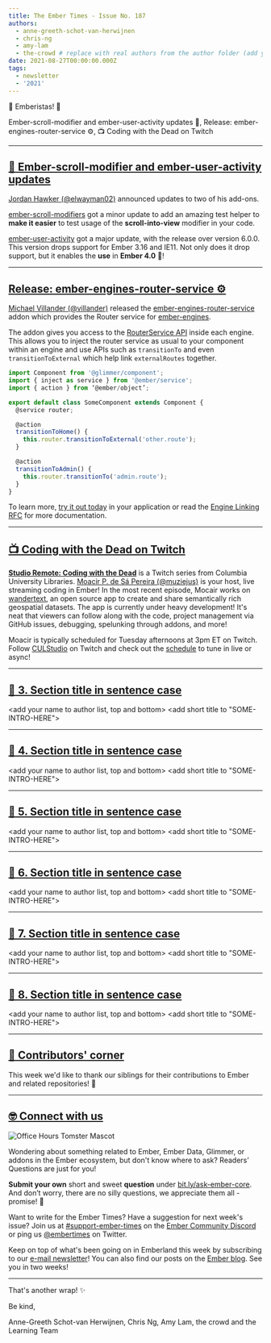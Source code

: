 ```yaml
---
title: The Ember Times - Issue No. 187
authors:
  - anne-greeth-schot-van-herwijnen
  - chris-ng
  - amy-lam
  - the-crowd # replace with real authors from the author folder (add yourself if you're not there)
date: 2021-08-27T00:00:00.000Z
tags:
  - newsletter
  - '2021'
---
```


👋 Emberistas! 🐹

<SOME-INTRO-HERE-TO-KEEP-THEM-SUBSCRIBERS-READING>
Ember-scroll-modifier and ember-user-activity updates 🚀,
Release: ember-engines-router-service ⚙️,
📺 Coding with the Dead on Twitch

---

## [🚀 Ember-scroll-modifier and ember-user-activity updates](https://twitter.com/AxleHellfire/status/1424825542767874052)

[Jordan Hawker (@elwayman02)](https://github.com/elwayman02) announced updates to two of his add-ons.

[ember-scroll-modifiers](https://ember-scroll-modifiers.jhawk.co) got a minor update to add an amazing test helper to **make it easier** to test usage of the **scroll-into-view** modifier in your code.

[ember-user-activity](ember-user-activity.jhawk.co) got a major update, with the release over version 6.0.0. This version drops support for Ember 3.16 and IE11. Not only does it drop support, but it enables the **use** in **Ember 4.0** 🥳!

---

## [Release: ember-engines-router-service ⚙️](https://twitter.com/MVillander/status/1423659543427522560)

[Michael Villander (@villander)](https://github.com/villander) released the [ember-engines-router-service](https://github.com/villander/ember-engines-router-service) addon which provides the Router service for [ember-engines](https://github.com/ember-engines/ember-engines).

The addon gives you access to the [RouterService API](https://api.emberjs.com/ember/release/classes/RouterService) inside each engine. This allows you to inject the router service as usual to your component within an engine and use APIs such as `transitionTo` and even `transitionToExternal` which help link `externalRoutes` together.

```js
import Component from '@glimmer/component';
import { inject as service } from '@ember/service';
import { action } from ‘@ember/object’;

export default class SomeComponent extends Component {
  @service router;

  @action
  transitionToHome() {
    this.router.transitionToExternal('other.route');
  }

  @action
  transitionToAdmin() {
    this.router.transitionTo('admin.route');
  }
}
```

To learn more, [try it out today](https://github.com/villander/ember-engines-router-service) in your application or read the [Engine Linking RFC](https://github.com/emberjs/rfcs/pull/122) for more documentation.

---

## [📺 Coding with the Dead on Twitch](https://twitter.com/muziejus/status/1427725501112717319)

<!--alex ignore host-hostess-->
**[Studio Remote: Coding with the Dead](https://www.twitch.tv/videos/1121252669)** is a Twitch series from Columbia University Libraries. [Moacir P. de Sá Pereira (@muziejus)](https://github.com/muziejus) is your host, live streaming coding in Ember! In the most recent episode, Mocair works on [wandertext](https://github.com/wandertext/wandertext), an open source app to create and share semantically rich geospatial datasets. The app is currently under heavy development! It's neat that viewers can follow along with the code, project management via GitHub issues, debugging, spelunking through addons, and more!

<!-- embed on substack, screenshot for blog? couldn't get twitter embed to work. most online converters  https://twitter.com/muziejus/status/1427725501112717319 -->

Moacir is typically scheduled for Tuesday afternoons at 3pm ET on Twitch. Follow [CULStudio](https://www.twitch.tv/culstudio) on Twitch and check out the [schedule](https://www.twitch.tv/culstudio/schedule) to tune in live or async!

---

## [🐹 3. Section title in sentence case](section-url)

<change section title emoji>
<consider adding some bold to your paragraph>
<add the contributor in the post in format "FirstName LastName (@githubUserName)" linked to their GitHub account>
<please include link to external article/repo/etc in paragraph / body text, not just header title above>

<add your name to author list, top and bottom>
<add short title to "SOME-INTRO-HERE">

---

## [🐹 4. Section title in sentence case](section-url)

<change section title emoji>
<consider adding some bold to your paragraph>
<add the contributor in the post in format "FirstName LastName (@githubUserName)" linked to their GitHub account>
<please include link to external article/repo/etc in paragraph / body text, not just header title above>

<add your name to author list, top and bottom>
<add short title to "SOME-INTRO-HERE">

---

## [🐹 5. Section title in sentence case](section-url)

<change section title emoji>
<consider adding some bold to your paragraph>
<add the contributor in the post in format "FirstName LastName (@githubUserName)" linked to their GitHub account>
<please include link to external article/repo/etc in paragraph / body text, not just header title above>

<add your name to author list, top and bottom>
<add short title to "SOME-INTRO-HERE">

---

## [🐹 6. Section title in sentence case](section-url)

<change section title emoji>
<consider adding some bold to your paragraph>
<add the contributor in the post in format "FirstName LastName (@githubUserName)" linked to their GitHub account>
<please include link to external article/repo/etc in paragraph / body text, not just header title above>

<add your name to author list, top and bottom>
<add short title to "SOME-INTRO-HERE">

---

## [🐹 7. Section title in sentence case](section-url)

<change section title emoji>
<consider adding some bold to your paragraph>
<add the contributor in the post in format "FirstName LastName (@githubUserName)" linked to their GitHub account>
<please include link to external article/repo/etc in paragraph / body text, not just header title above>

<add your name to author list, top and bottom>
<add short title to "SOME-INTRO-HERE">

---

## [🐹 8. Section title in sentence case](section-url)

<change section title emoji>
<consider adding some bold to your paragraph>
<add the contributor in the post in format "FirstName LastName (@githubUserName)" linked to their GitHub account>
<please include link to external article/repo/etc in paragraph / body text, not just header title above>

<add your name to author list, top and bottom>
<add short title to "SOME-INTRO-HERE">

---

## [👏 Contributors' corner](https://guides.emberjs.com/release/contributing/repositories/)

<p>This week we'd like to thank our siblings for their contributions to Ember and related repositories! 💖</p>

---

## [🤓 Connect with us](https://docs.google.com/forms/d/e/1FAIpQLScqu7Lw_9cIkRtAiXKitgkAo4xX_pV1pdCfMJgIr6Py1V-9Og/viewform)

<div class="blog-row">
  <img class="float-right small transparent padded" alt="Office Hours Tomster Mascot" title="Readers' Questions" src="/images/tomsters/officehours.png" />

  <p>Wondering about something related to Ember, Ember Data, Glimmer, or addons in the Ember ecosystem, but don't know where to ask? Readers’ Questions are just for you!</p>

  <p><strong>Submit your own</strong> short and sweet <strong>question</strong> under <a href="https://bit.ly/ask-ember-core" target="rq">bit.ly/ask-ember-core</a>. And don’t worry, there are no silly questions, we appreciate them all - promise! 🤞</p>

  <p>Want to write for the Ember Times? Have a suggestion for next week's issue? Join us at <a href="https://discordapp.com/channels/480462759797063690/485450546887786506">#support-ember-times</a> on the <a href="https://discord.gg/emberjs">Ember Community Discord</a> or ping us <a href="https://twitter.com/embertimes">@embertimes</a> on Twitter.</p>

  <p>Keep on top of what's been going on in Emberland this week by subscribing to our <a href="https://embertimes.substack.com/">e-mail newsletter</a>! You can also find our posts on the <a href="https://blog.emberjs.com/tag/newsletter">Ember blog</a>. See you in two weeks!</p>
</div>

---

That's another wrap! ✨

Be kind,

Anne-Greeth Schot-van Herwijnen, Chris Ng, Amy Lam, the crowd and the Learning Team
